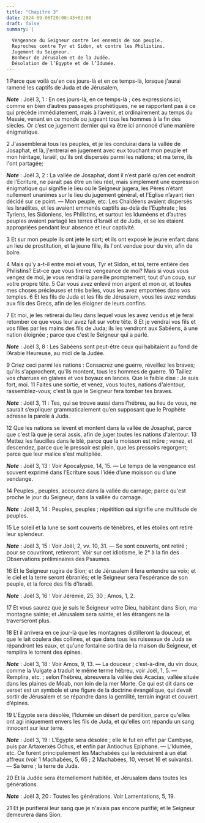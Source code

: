 ```yaml
---
title: "Chapitre 3"
date: 2024-09-06T20:00:43+02:00
draft: false
summary: |
  
  Vengeance du Seigneur contre les ennemis de son peuple.
  Reproches contre Tyr et Sidon, et contre les Philistins.
  Jugement du Seigneur.
  Bonheur de Jérusalem et de la Judée.
  Désolation de l’Egypte et de l’Idumée.
---
```



1 Parce que voilà qu'en ces jours-là et en ce temps-là, lorsque j'aurai ramené les captifs de Juda et de Jérusalem,

***Note*** :  Joël 3, 1 : En ces jours-là, en ce temps-là ; ces expressions ici, comme en bien d’autres passages prophétiques, ne se rapportent pas à ce qui précède immédiatement, mais à l’avenir, et ordinairement au temps du Messie, venant en ce monde ou jugeant tous les hommes à la fin des siècles. Or c’est ce jugement dernier qui va être ici annoncé d’une manière énigmatique.

2 J'assemblerai tous les peuples, et je les conduirai dans la vallée de Josaphat, et là, j'entrerai en jugement avec eux touchant mon peuple et mon héritage, Israël, qu'ils ont dispersés parmi les nations; et ma terre, ils l'ont partagée;

***Note*** :  Joël 3, 2 : La vallée de Josaphat, dont il n’est parlé qu’en cet endroit de l’Ecriture, ne paraît pas être un lieu réel, mais simplement une expression énigmatique qui signifie le lieu où le Seigneur jugera, les Pères n’étant nullement unanimes sur le lieu du jugement général, et l’Eglise n’ayant rien décidé sur ce point. ― Mon peuple, etc. Les Chaldéens avaient dispersés les Israélites, et les avaient emmenés captifs au-delà de l’Euphrate ; les Tyriens, les Sidoniens, les Philistins, et surtout les Iduméens et d’autres peuples avaient partagé les terres d’Israël et de Juda, et se les étaient appropriées pendant leur absence et leur captivité.

3 Et sur mon peuple ils ont jeté le sort; et ils ont exposé le jeune enfant dans un lieu de prostitution, et la jeune fille, ils l'ont vendue pour du vin, afin de boire.


4 Mais qu'y a-t-il entre moi et vous, Tyr et Sidon, et toi, terre entière des Philistins? Est-ce que vous tirerez vengeance de moi? Mais si vous vous vengez de moi, je vous rendrai la pareille promptement, tout d'un coup, sur votre propre tête. 5 Car vous avez enlevé mon argent et mon or, et toutes mes choses précieuses et très belles, vous les avez emportées dans vos temples. 6 Et les fils de Juda et les fils de Jérusalem, vous les avez vendus aux fils des Grecs, afin de les éloigner de leurs confins.


7 Et moi, je les retirerai du lieu dans lequel vous les avez vendus et je ferai retomber ce que vous leur avez fait sur votre tête. 8 Et je vendrai vos fils et vos filles par les mains des fils de Juda; ils les vendront aux Sabéens, à une nation éloignée ; parce que c'est le Seigneur qui a parlé.

***Note*** :  Joël 3, 8 : Les Sabéens sont peut-être ceux qui habitaient au fond de l’Arabie Heureuse, au midi de la Judée.


9 Criez ceci parmi les nations : Consacrez une guerre, réveillez les braves; qu'ils s'approchent, qu'ils montent, tous les hommes de guerre. 10 Taillez vos charrues en glaives et vos boyaux en lances. Que le faible dise : Je suis fort, moi. 11 Faites une sortie, et venez, vous toutes, nations d'alentour, rassemblez-vous; c'est là que le Seigneur fera tomber tes braves.

***Note*** :  Joël 3, 11 : Tes, qui se trouve aussi dans l’hébreu, au lieu de vous, ne saurait s’expliquer grammaticalement qu’en supposant que le Prophète adresse la parole à Juda.


12 Que les nations se lèvent et montent dans la vallée de Josaphat, parce que c'est là que je serai assis, afin de juger toutes les nations d'alentour. 13 Mettez les faucilles dans le blé, parce que la moisson est mûre ; venez, et descendez, parce que le pressoir est plein, que les pressoirs regorgent; parce que leur malice s'est multipliée.

***Note*** :  Joël 3, 13 : Voir Apocalypse, 14, 15. ― Le temps de la vengeance est souvent exprimé dans l’Ecriture sous l’idée d’une moisson ou d’une vendange.


14 Peuples , peuples, accourez dans la vallée du carnage; parce qu'est proche le jour du Seigneur, dans la vallée du carnage.

***Note*** :  Joël 3, 14 : Peuples, peuples ; répétition qui signifie une multitude de peuples.

15 Le soleil et la lune se sont couverts de ténèbres, et les étoiles ont retiré leur splendeur.

***Note*** :  Joël 3, 15 : Voir Joël, 2, vv. 10, 31. ― Se sont couverts, ont retiré ; pour se couvriront, retireront. Voir sur cet idiotisme, le 2° à la fin des Observations préliminaires des Psaumes.

16 Et le Seigneur rugira de Sion; et de Jérusalem il fera entendre sa voix; et le ciel et la terre seront ébranlés; et le Seigneur sera l'espérance de son peuple, et la force des fils d'Israël.

***Note*** :  Joël 3, 16 : Voir Jérémie, 25, 30 ; Amos, 1, 2.


17 Et vous saurez que je suis le Seigneur votre Dieu, habitant dans Sion, ma montagne sainte; et Jérusalem sera sainte, et les étrangers ne la traverseront plus.


18 Et il arrivera en ce jour-là que les montagnes distilleront la douceur, et que le lait coulera des collines, et que dans tous les ruisseaux de Juda se répandront les eaux, et qu'une fontaine sortira de la maison du Seigneur, et remplira le torrent des épines.

***Note*** :  Joël 3, 18 : Voir Amos, 9, 13. ― La douceur ; c’est-à-dire, du vin doux, comme la Vulgate a traduit le même terme hébreu, voir Joël, 1, 5. ― Remplira, etc. ; selon l’hébreu, abreuvera la vallée des Acacias, vallée située dans les plaines de Moab, non loin de la mer Morte. Ce qui est dit dans ce verset est un symbole et une figure de la doctrine évangélique, qui devait sortir de Jérusalem et se répandre dans la gentilité, terrain ingrat et couvert d’épines.

19 L'Egypte sera désolée, l'Idumée un désert de perdition, parce qu'elles ont agi iniquement envers les fils de Juda, et qu'elles ont répandu un sang innocent sur leur terre.

***Note*** :  Joël 3, 19 : L’Egypte sera désolée ; elle le fut en effet par Cambyse, puis par Artaxerxès Ochus, et enfin par Antiochus Epiphane. ― L’Idumée, etc. Ce furent principalement les Machabées qui la réduisirent à un état affreux (voir 1 Machabées, 5, 65 ; 2 Machabées, 10, verset 16 et suivants). ― Sa terre ; la terre de Juda.

20 Et la Judée sera éternellement habitée, et Jérusalem dans toutes les générations.

***Note*** :  Joël 3, 20 : Toutes les générations. Voir Lamentations, 5, 19.

21 Et je purifierai leur sang que je n'avais pas encore purifié; et le Seigneur demeurera dans Sion.
